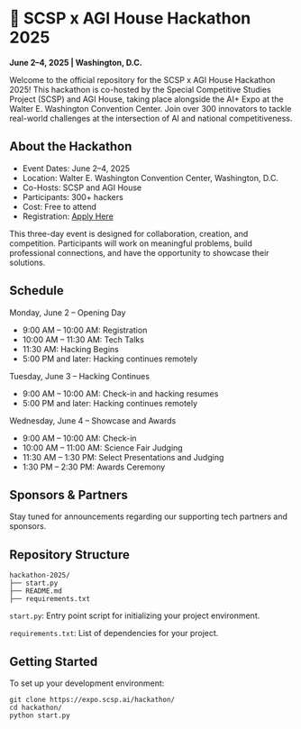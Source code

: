 # 🚀 SCSP x AGI House Hackathon 2025

**June 2–4, 2025 | Washington, D.C.**

Welcome to the official repository for the SCSP x AGI House Hackathon 2025! This hackathon is co-hosted by the Special Competitive Studies Project (SCSP) and AGI House, taking place alongside the AI+ Expo at the Walter E. Washington Convention Center. Join over 300 innovators to tackle real-world challenges at the intersection of AI and national competitiveness.

## About the Hackathon

* Event Dates: June 2–4, 2025
* Location: Walter E. Washington Convention Center, Washington, D.C.
* Co-Hosts: SCSP and AGI House
* Participants: 300+ hackers
* Cost: Free to attend
* Registration: [Apply Here](https://expo.scsp.ai/hackathon/)


This three-day event is designed for collaboration, creation, and competition. Participants will work on meaningful problems, build professional connections, and have the opportunity to showcase their solutions.

## Schedule

Monday, June 2 – Opening Day
* 9:00 AM – 10:00 AM: Registration
* 10:00 AM – 11:30 AM: Tech Talks
* 11:30 AM: Hacking Begins
* 5:00 PM and later: Hacking continues remotely

Tuesday, June 3 – Hacking Continues
* 9:00 AM – 10:00 AM: Check-in and hacking resumes
* 5:00 PM and later: Hacking continues remotely

Wednesday, June 4 – Showcase and Awards
* 9:00 AM – 10:00 AM: Check-in
* 10:00 AM – 11:00 AM: Science Fair Judging
* 11:30 AM – 1:30 PM: Select Presentations and Judging
* 1:30 PM – 2:30 PM: Awards Ceremony


## Sponsors & Partners
Stay tuned for announcements regarding our supporting tech partners and sponsors.

## Repository Structure

```
hackathon-2025/
├── start.py
├── README.md
├── requirements.txt
```

```start.py```: Entry point script for initializing your project environment.

```requirements.txt```: List of dependencies for your project.

## Getting Started
To set up your development environment:

```
git clone https://expo.scsp.ai/hackathon/
cd hackathon/
python start.py
```